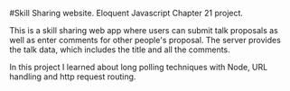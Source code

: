 #Skill Sharing website.
Eloquent Javascript Chapter 21 project.


This is a skill sharing web app where users can submit talk proposals as well as enter comments for other people's proposal. The server provides the talk data, which includes the title and all the comments.

In this project I learned about long polling techniques with Node, URL handling and http request routing.
